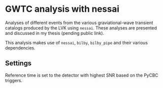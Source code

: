 # GWTC analysis with nessai

Analyses of different events from the various graviational-wave transient catalogs produced by the LVK using `nessai`.
These analyses are presented and discussed in my thesis (pending public link).

This analysis makes use of `nessai`, `bilby`, `bilby_pipe` and their various dependencies.

## Settings

Reference time is set to the detector with highest SNR based on the PyCBC triggers.

